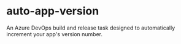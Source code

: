 # auto-app-version
An Azure DevOps build and release task designed to automatically increment your app's version number. 
